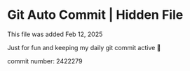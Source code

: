 # Git Auto Commit | Hidden File

This file was added Feb 12, 2025

Just for fun and keeping my daily git commit active 🤪

commit number: 2422279
